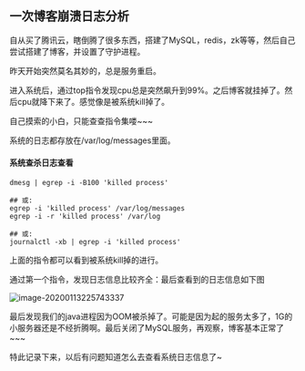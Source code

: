 ## 一次博客崩溃日志分析

自从买了腾讯云，瞎倒腾了很多东西，搭建了MySQL，redis，zk等等，然后自己尝试搭建了博客，并设置了守护进程。

昨天开始突然莫名其妙的，总是服务重启。

进入系统后，通过top指令发现cpu总是突然飙升到99%。之后博客就挂掉了。然后cpu就降下来了。感觉像是被系统kill掉了。

自己摸索的小白，只能查查指令集喽~~~

系统的日志都存放在/var/log/messages里面。

#### 系统查杀日志查看

```
dmesg | egrep -i -B100 'killed process'

## 或:
egrep -i 'killed process' /var/log/messages
egrep -i -r 'killed process' /var/log

## 或:
journalctl -xb | egrep -i 'killed process'
```

上面的指令都可以看到被系统kill掉的进行。

通过第一个指令，发现日志信息比较齐全：最后查看到的日志信息如下图

![image-20200113225743337](C:\Users\wu\AppData\Roaming\Typora\typora-user-images\image-20200113225743337.png)

最后发现我们的java进程因为OOM被杀掉了。可能是因为起的服务太多了，1G的小服务器还是不经折腾啊。最后关闭了MySQL服务，再观察，博客基本正常了~~~

特此记录下来，以后有问题知道怎么去查看系统日志信息了~